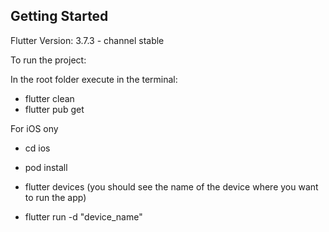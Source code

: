 ## Getting Started

Flutter Version: 3.7.3 - channel stable

To run the project:

In the root folder execute in the terminal:

- flutter clean
- flutter pub get

For iOS ony
- cd ios
- pod install

- flutter devices (you should see the name of the device where you want to run the app)
- flutter run -d "device_name"
